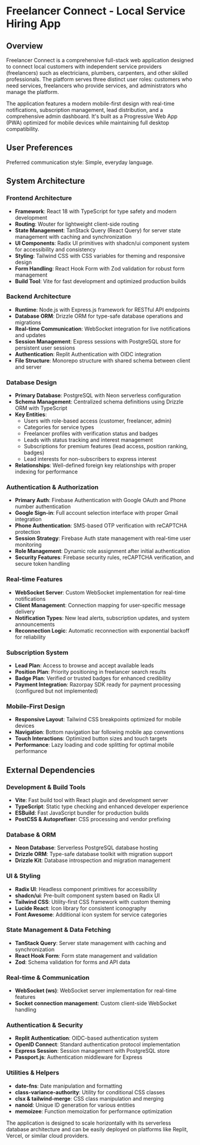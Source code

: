# Freelancer Connect - Local Service Hiring App

## Overview

Freelancer Connect is a comprehensive full-stack web application designed to connect local customers with independent service providers (freelancers) such as electricians, plumbers, carpenters, and other skilled professionals. The platform serves three distinct user roles: customers who need services, freelancers who provide services, and administrators who manage the platform.

The application features a modern mobile-first design with real-time notifications, subscription management, lead distribution, and a comprehensive admin dashboard. It's built as a Progressive Web App (PWA) optimized for mobile devices while maintaining full desktop compatibility.

## User Preferences

Preferred communication style: Simple, everyday language.

## System Architecture

### Frontend Architecture
- **Framework**: React 18 with TypeScript for type safety and modern development
- **Routing**: Wouter for lightweight client-side routing
- **State Management**: TanStack Query (React Query) for server state management with caching and synchronization
- **UI Components**: Radix UI primitives with shadcn/ui component system for accessibility and consistency
- **Styling**: Tailwind CSS with CSS variables for theming and responsive design
- **Form Handling**: React Hook Form with Zod validation for robust form management
- **Build Tool**: Vite for fast development and optimized production builds

### Backend Architecture
- **Runtime**: Node.js with Express.js framework for RESTful API endpoints
- **Database ORM**: Drizzle ORM for type-safe database operations and migrations
- **Real-time Communication**: WebSocket integration for live notifications and updates
- **Session Management**: Express sessions with PostgreSQL store for persistent user sessions
- **Authentication**: Replit Authentication with OIDC integration
- **File Structure**: Monorepo structure with shared schema between client and server

### Database Design
- **Primary Database**: PostgreSQL with Neon serverless configuration
- **Schema Management**: Centralized schema definitions using Drizzle ORM with TypeScript
- **Key Entities**:
  - Users with role-based access (customer, freelancer, admin)
  - Categories for service types
  - Freelancer profiles with verification status and badges
  - Leads with status tracking and interest management
  - Subscriptions for premium features (lead access, position ranking, badges)
  - Lead interests for non-subscribers to express interest
- **Relationships**: Well-defined foreign key relationships with proper indexing for performance

### Authentication & Authorization
- **Primary Auth**: Firebase Authentication with Google OAuth and Phone number authentication
- **Google Sign-in**: Full account selection interface with proper Gmail integration
- **Phone Authentication**: SMS-based OTP verification with reCAPTCHA protection
- **Session Strategy**: Firebase Auth state management with real-time user monitoring
- **Role Management**: Dynamic role assignment after initial authentication
- **Security Features**: Firebase security rules, reCAPTCHA verification, and secure token handling

### Real-time Features
- **WebSocket Server**: Custom WebSocket implementation for real-time notifications
- **Client Management**: Connection mapping for user-specific message delivery
- **Notification Types**: New lead alerts, subscription updates, and system announcements
- **Reconnection Logic**: Automatic reconnection with exponential backoff for reliability

### Subscription System
- **Lead Plan**: Access to browse and accept available leads
- **Position Plan**: Priority positioning in freelancer search results
- **Badge Plan**: Verified or trusted badges for enhanced credibility
- **Payment Integration**: Razorpay SDK ready for payment processing (configured but not implemented)

### Mobile-First Design
- **Responsive Layout**: Tailwind CSS breakpoints optimized for mobile devices
- **Navigation**: Bottom navigation bar following mobile app conventions
- **Touch Interactions**: Optimized button sizes and touch targets
- **Performance**: Lazy loading and code splitting for optimal mobile performance

## External Dependencies

### Development & Build Tools
- **Vite**: Fast build tool with React plugin and development server
- **TypeScript**: Static type checking and enhanced developer experience
- **ESBuild**: Fast JavaScript bundler for production builds
- **PostCSS & Autoprefixer**: CSS processing and vendor prefixing

### Database & ORM
- **Neon Database**: Serverless PostgreSQL database hosting
- **Drizzle ORM**: Type-safe database toolkit with migration support
- **Drizzle Kit**: Database introspection and migration management

### UI & Styling
- **Radix UI**: Headless component primitives for accessibility
- **shadcn/ui**: Pre-built component system based on Radix UI
- **Tailwind CSS**: Utility-first CSS framework with custom theming
- **Lucide React**: Icon library for consistent iconography
- **Font Awesome**: Additional icon system for service categories

### State Management & Data Fetching
- **TanStack Query**: Server state management with caching and synchronization
- **React Hook Form**: Form state management and validation
- **Zod**: Schema validation for forms and API data

### Real-time & Communication
- **WebSocket (ws)**: WebSocket server implementation for real-time features
- **Socket connection management**: Custom client-side WebSocket handling

### Authentication & Security
- **Replit Authentication**: OIDC-based authentication system
- **OpenID Connect**: Standard authentication protocol implementation
- **Express Session**: Session management with PostgreSQL store
- **Passport.js**: Authentication middleware for Express

### Utilities & Helpers
- **date-fns**: Date manipulation and formatting
- **class-variance-authority**: Utility for conditional CSS classes
- **clsx & tailwind-merge**: CSS class manipulation and merging
- **nanoid**: Unique ID generation for various entities
- **memoizee**: Function memoization for performance optimization

The application is designed to scale horizontally with its serverless database architecture and can be easily deployed on platforms like Replit, Vercel, or similar cloud providers.
